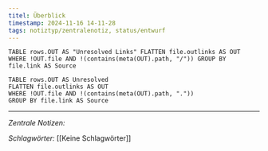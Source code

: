 ```yaml
---
titel: Überblick
timestamp: 2024-11-16 14-11-28
tags: notiztyp/zentralenotiz, status/entwurf
---
```



```dataview
TABLE rows.OUT AS "Unresolved Links" FLATTEN file.outlinks AS OUT WHERE !OUT.file AND !(contains(meta(OUT).path, "/")) GROUP BY file.link AS Source

```



```dataview
TABLE rows.OUT AS Unresolved
FLATTEN file.outlinks AS OUT
WHERE !OUT.file AND !(contains(meta(OUT).path, "."))
GROUP BY file.link AS Source
```
---
*Zentrale Notizen:*

*Schlagwörter:*
[[Keine Schlagwörter]]
